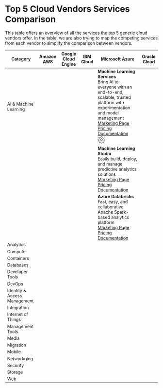 # Top 5 Cloud Vendors Services Comparison

This table offers an overview of all the services the top 5 generic cloud vendors
offer. In the table, we are also trying to map the competing services from each
vendor to simplify the comparison between vendors.

| Category | Amazon AWS | Google Cloud Engine | IBM Cloud | Microsoft Azure | Oracle Cloud |
| -------- | ---------- | ------------------- | --------- | --------------- | ------------ |
| AI & Machine Learning |  |  |  | **Machine Learning Services** <br> Bring AI to everyone with an end-to-end, scalable, trusted platform with experimentation and model management <br> [Marketing Page](https://azure.microsoft.com/en-us/services/machine-learning-services/) <br> [Pricing](https://azure.microsoft.com/en-us/pricing/details/machine-learning-services/) <br> [Documentation](https://azure.microsoft.com/en-us/services/machine-learning-services/) <br> <img src="../images/icons/gear.svg" title="Cloud Service" height="24"> |  |
|  |  |  |  | **Machine Learning Studio** <br> Easily build, deploy, and manage predictive analytics solutions <br> [Marketing Page](https://azure.microsoft.com/en-us/services/machine-learning-studio/) <br> [Pricing](https://azure.microsoft.com/en-us/pricing/details/machine-learning-studio/) <br> [Documentation](https://docs.microsoft.com/en-us/azure/machine-learning/studio/) |  |
|  |  |  |  | **Azure Databricks** <br> Fast, easy, and collaborative Apache Spark-based analytics platform <br> [Marketing Page](https://azure.microsoft.com/en-us/services/databricks/) <br> [Pricing](https://azure.microsoft.com/en-us/pricing/details/databricks/) <br> [Documentation](https://docs.microsoft.com/en-us/azure/azure-databricks/) |  |
| Analytics |  |  |  |  |  |
| Compute |  |  |  |  |  |
| Containers |  |  |  |  |  |
| Databases |  |  |  |  |  |
| Developer Tools |  |  |  |  |  |
| DevOps |  |  |  |  |  |
| Identity & Access Management |  |  |  |  |  |
| Integration |  |  |  |  |  |
| Internet of Things |  |  |  |  |  |
| Management Tools |  |  |  |  |  |
| Media |  |  |  |  |  |
| Migration |  |  |  |  |  |
| Mobile |  |  |  |  |  |
| Networkging |  |  |  |  |  |
| Security |  |  |  |  |  |
| Storage |  |  |  |  |  |
| Web |  |  |  |  |  |

[service]: ../images/icons/gear.svg "Cloud Service"